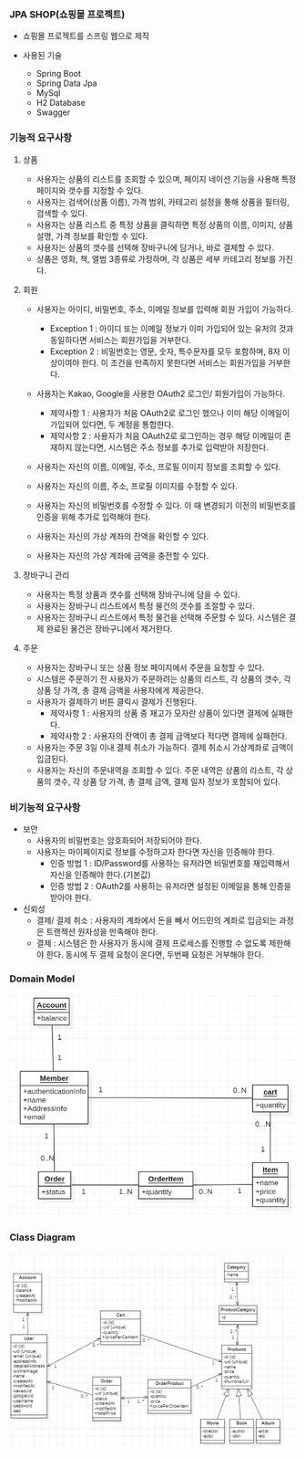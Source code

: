### JPA SHOP(쇼핑몰 프로젝트)

- 쇼핑몰 프로젝트를 스프링 웹으로 제작


- 사용된 기술 
  - Spring Boot
  - Spring Data Jpa
  - MySql
  - H2 Database
  - Swagger

### 기능적 요구사항

1. 상품

   - 사용자는 상품의 리스트를 조회할 수 있으며, 페이지 네이션 기능을 사용해 특정 페이지와 갯수를 지정할 수 있다.
   - 사용자는 검색어(상품 이름), 가격 범위, 카테고리 설정을 통해 상품을 필터링, 검색할 수 있다.
   - 사용자는 상품 리스트 중 특정 상품을 클릭하면 특정 상품의 이름, 이미지, 상품 설명, 가격 정보를 확인할 수 있다.
   - 사용자는 상품의 갯수를 선택해 장바구니에 담거나, 바로 결제할 수 있다.   
   - 상품은 영화, 책, 앨범 3종류로 가정하며, 각 상품은 세부 카테고리 정보를 가진다.
2. 회원

   - 사용자는 아이디, 비밀번호, 주소, 이메일 정보를 입력해 회원 가입이 가능하다.
     - Exception 1 : 아이디 또는 이메일 정보가 이미 가입되어 있는 유저의 것과 동일하다면 서비스는 회원가입을 거부한다.
     - Exception 2 : 비밀번호는 영문, 숫자, 특수문자를 모두 포함하며, 8자 이상이여야 한다. 이 조건을 만족하지 못한다면 서비스는 회원가입을 거부한다.

   - 사용자는 Kakao, Google을 사용한 OAuth2 로그인/ 회원가입이 가능하다. 
     - 제약사항 1 : 사용자가 처음 OAuth2로 로그인 했으나 이미 해당 이메일이 가입되어 있다면, 두 계정을 통합한다.
     - 제약사항 2 : 사용자가 처음 OAuth2로 로그인하는 경우 해당 이메일이 존재하지 않는다면, 시스템은 주소 정보를 추가로 입력받아 저장한다.
   - 사용자는 자신의 이름, 이메일, 주소, 프로필 이미지 정보를 조회할 수 있다.
   - 사용자는 자신의 이름, 주소, 프로필 이미지를 수정할 수 있다.
   - 사용자는 자신의 비밀번호를 수정할 수 있다. 이 때 변경되기 이전의 비밀번호를 인증을 위해 추가로 입력해야 한다.
   - 사용자는 자신의 가상 계좌의 잔액을 확인할 수 있다.
   - 사용자는 자신의 가상 계좌에 금액을 충전할 수 있다. 


3. 장바구니 관리
   - 사용자는 특정 상품과 갯수를 선택해 장바구니에 담을 수 있다.
   - 사용자는 장바구니 리스트에서 특정 물건의 갯수를 조절할 수 있다.
   - 사용자는 장바구니 리스트에서 특정 물건을 선택해 주문할 수 있다. 시스템은 결제 완료된 물건은 장바구니에서 제거한다.

   
4. 주문
    - 사용자는 장바구니 또는 상품 정보 페이지에서 주문을 요청할 수 있다.
    - 시스템은 주문하기 전 사용자가 주문하려는 상품의 리스트, 각 상품의 갯수, 각 상품 당 가격, 총 결제 금액을 사용자에게 제공한다.
    - 사용자가 결제하기 버튼 클릭시 결제가 진행된다.
      - 제약사항 1 : 사용자의 상품 중 재고가 모자란 상품이 있다면 결제에 실패한다.
      - 제약사항 2 : 사용자의 잔액이 총 결제 금액보다 적다면 결제에 실패한다.
    - 사용자는 주문 3일 이내 결제 취소가 가능하다. 결제 취소시 가상계좌로 금액이 입금된다.
    - 사용자는 자신의 주문내역을 조회할 수 있다. 주문 내역은 상품의 리스트, 각 상품의 갯수, 각 상품 당 가격, 총 결제 금액, 결제 일자 정보가 포함되어 있다.


### 비기능적 요구사항

- 보안
  - 사용자의 비밀번호는 암호화되어 저장되어야 한다.
  - 사용자는 마이페이지로 정보를 수정하고자 한다면 자신을 인증해야 한다.
    - 인증 방법 1 : ID/Password를 사용하는 유저라면 비밀번호를 재입력해서 자신을 인증해야 한다.(기본값)
    - 인증 방법 2 : OAuth2를 사용하는 유저라면 설정된 이메일을 통해 인증을 받아야 한다.
- 신뢰성
  - 결제/ 결제 취소 : 사용자의 계좌에서 돈을 빼서 어드민의 계좌로 입금되는 과정은 트랜젝션 원자성을 만족해야 한다.
  - 결제 : 시스템은 한 사용자가 동시에 결제 프로세스를 진행할 수 없도록 제한해야 한다. 동시에 두 결제 요청이 온다면, 두번째 요청은 거부해야 한다.



### Domain Model
![Domain Model](umls/domain_model.png)


### Class Diagram
![Class Diagram](umls/class_diagram.png)